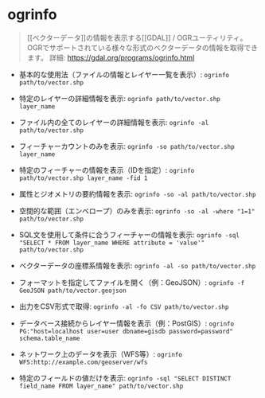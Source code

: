 # ogrinfo

> [[ベクターデータ]]の情報を表示する[[GDAL]] / OGRユーティリティ。
> OGRでサポートされている様々な形式のベクターデータの情報を取得できます。
> 詳細: https://gdal.org/programs/ogrinfo.html

- 基本的な使用法（ファイルの情報とレイヤー一覧を表示）:
  `ogrinfo path/to/vector.shp`

- 特定のレイヤーの詳細情報を表示:
  `ogrinfo path/to/vector.shp layer_name`

- ファイル内の全てのレイヤーの詳細情報を表示:
  `ogrinfo -al path/to/vector.shp`

- フィーチャーカウントのみを表示:
  `ogrinfo -so path/to/vector.shp layer_name`

- 特定のフィーチャーの情報を表示（IDを指定）:
  `ogrinfo path/to/vector.shp layer_name -fid 1`

- 属性とジオメトリの要約情報を表示:
  `ogrinfo -so -al path/to/vector.shp`

- 空間的な範囲（エンベロープ）のみを表示:
  `ogrinfo -so -al -where "1=1" path/to/vector.shp`

- SQL文を使用して条件に合うフィーチャーの情報を表示:
  `ogrinfo -sql "SELECT * FROM layer_name WHERE attribute = 'value'" path/to/vector.shp`

- ベクターデータの座標系情報を表示:
  `ogrinfo -al -so path/to/vector.shp`

- フォーマットを指定してファイルを開く（例：GeoJSON）:
  `ogrinfo -f GeoJSON path/to/vector.geojson`

- 出力をCSV形式で取得:
  `ogrinfo -al -fo CSV path/to/vector.shp`

- データベース接続からレイヤー情報を表示（例：PostGIS）:
  `ogrinfo PG:"host=localhost user=user dbname=gisdb password=password" schema.table_name`

- ネットワーク上のデータを表示（WFS等）:
  `ogrinfo WFS:http://example.com/geoserver/wfs`

- 特定のフィールドの値だけを表示:
  `ogrinfo -sql "SELECT DISTINCT field_name FROM layer_name" path/to/vector.shp`
